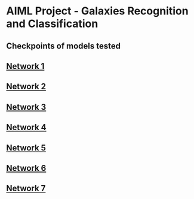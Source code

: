 ﻿# AIML Project - Galaxies Recognition and Classification

## Checkpoints of models tested

## [Network 1](checkpoints/net_3-conv_1-dense_1e-4LR/README.md)
## [Network 2](checkpoints/net_4-conv_1-dense_1e-4LR/README.md)
## [Network 3](checkpoints/net_4-conv_2-dense_1e-3LR/README.md)
## [Network 4](checkpoints/net_4-conv_3-dense_1e-3LR_adamax/README.md)
## [Network 5](checkpoints/net_5-conv_3-dense_1e-3LR_adamax/README.md)
## [Network 6](checkpoints/net_4-conv_1-dense_scheduledLR_BatchNorm/README.md)
## [Network 7](checkpoints/net_5-conv_1-dense_scheduledLR_adamax/README.md)
